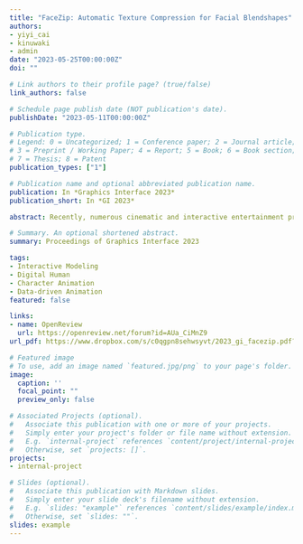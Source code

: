 ```yaml
---
title: "FaceZip: Automatic Texture Compression for Facial Blendshapes"
authors:
- yiyi_cai
- kinuwaki
- admin
date: "2023-05-25T00:00:00Z"
doi: ""

# Link authors to their profile page? (true/false)
link_authors: false

# Schedule page publish date (NOT publication's date).
publishDate: "2023-05-11T00:00:00Z"

# Publication type.
# Legend: 0 = Uncategorized; 1 = Conference paper; 2 = Journal article;
# 3 = Preprint / Working Paper; 4 = Report; 5 = Book; 6 = Book section;
# 7 = Thesis; 8 = Patent
publication_types: ["1"]

# Publication name and optional abbreviated publication name.
publication: In *Graphics Interface 2023*
publication_short: In *GI 2023*

abstract: Recently, numerous cinematic and interactive entertainment production companies have adopted advanced capture systems to acquire faithful facial geometries and corresponding textures. However, it is difficult to animate these models in a controllable manner for real-time applications. Although blendshape is typically used for parameterizing facial geometries, dynamically changing the texture of the geometry is challenging. Because texture data are significantly larger than the vertex coordinates of the meshes, storing the texture of all the blendshape meshes is impractical. We present a method to compress texture data in a manner compatible with blendshape for real-time applications such as video games. Our method takes advantage of the locality of facial texture differences by blending a few textures with spatially different weights. Our method achieved a more accurate reconstruction of the original textures compared with the baseline principal component analysis. 

# Summary. An optional shortened abstract.
summary: Proceedings of Graphics Interface 2023

tags:
- Interactive Modeling
- Digital Human
- Character Animation
- Data-driven Animation
featured: false

links:
- name: OpenReview
  url: https://openreview.net/forum?id=AUa_CiMnZ9
url_pdf: https://www.dropbox.com/s/c0qgpn8sehwsyvt/2023_gi_facezip.pdf?dl=0

# Featured image
# To use, add an image named `featured.jpg/png` to your page's folder. 
image:
  caption: ''
  focal_point: ""
  preview_only: false

# Associated Projects (optional).
#   Associate this publication with one or more of your projects.
#   Simply enter your project's folder or file name without extension.
#   E.g. `internal-project` references `content/project/internal-project/index.md`.
#   Otherwise, set `projects: []`.
projects:
- internal-project

# Slides (optional).
#   Associate this publication with Markdown slides.
#   Simply enter your slide deck's filename without extension.
#   E.g. `slides: "example"` references `content/slides/example/index.md`.
#   Otherwise, set `slides: ""`.
slides: example
---
```


